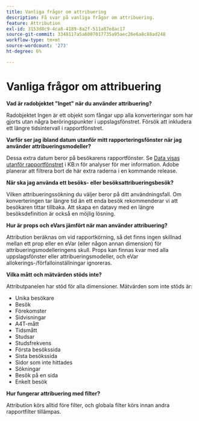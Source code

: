 ```yaml
---
title: Vanliga frågor om attribuering
description: Få svar på vanliga frågor om attribuering.
feature: Attribution
exl-id: 3153d8c9-4ca8-4189-8a2f-511a87e8ac17
source-git-commit: 3348117a5a6007017735a95aec26e6a8c88ad248
workflow-type: tm+mt
source-wordcount: '273'
ht-degree: 6%

---
```


# Vanliga frågor om attribuering

**Vad är radobjektet &quot;Inget&quot; när du använder attribuering?**

Radobjektet Ingen är ett objekt som fångar upp alla konverteringar som har gjorts utan några beröringspunkter i uppslagsfönstret. Försök att inkludera ett längre tidsintervall i rapportfönstret.

**Varför ser jag ibland datum utanför mitt rapporteringsfönster när jag använder attribueringsmodeller?**

Dessa extra datum beror på besökarens rapportfönster. Se [Data visas utanför rapportfönstret](https://helpx.adobe.com/analytics/kb/data-appearing-outside-reporting-window.html) i KB:n för analyser för mer information. Adobe planerar att filtrera bort de här extra raderna i en kommande release.

**När ska jag använda ett besöks- eller besöksattribueringsbesök?**

Vilken attribueringssökning du väljer beror på ditt användningsfall. Om konverteringen tar längre tid än ett enda besök rekommenderar vi att besökaren tittar tillbaka. Att skapa en datavy med en längre besöksdefinition är också en möjlig lösning.

**Hur är props och eVars jämfört när man använder attribuering?**

Attribution beräknas om vid rapportkörning, så det finns ingen skillnad mellan ett prop eller en eVar (eller någon annan dimension) för attribueringsmodelleringens skull. Props kan finnas kvar med alla uppslagsfönster eller attribueringsmodeller, och eVar allokerings-/förfalloinställningar ignoreras.

**Vilka mått och mätvärden stöds inte?**

Attributpanelen har stöd för alla dimensioner. Mätvärden som inte stöds är:

* Unika besökare
* Besök
* Förekomster
* Sidvisningar
* A4T-mått
* Tidsmått
* Studsar
* Studsfrekvens
* Första besökssida
* Sista besökssida
* Sidor som inte hittades
* Sökningar
* Besök på en sida
* Enkelt besök

**Hur fungerar attribuering med filter?**

Attribution körs alltid före filter, och globala filter körs innan andra rapportfilter tillämpas.

